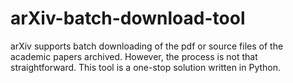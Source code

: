 # arXiv-batch-download-tool
arXiv supports batch downloading of the pdf or source files of the academic papers archived. However, the process is not that straightforward. This tool is a one-stop solution written in Python.
